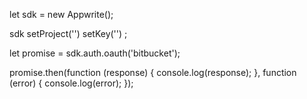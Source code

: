 let sdk = new Appwrite();

sdk
    setProject('')
    setKey('')
;

let promise = sdk.auth.oauth('bitbucket');

promise.then(function (response) {
    console.log(response);
}, function (error) {
    console.log(error);
});